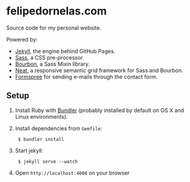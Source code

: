 # felipedornelas.com

Source code for my personal website.

Powered by:

 - [Jekyll](http://jekyllrb.com), the engine behind GitHub Pages.
 - [Sass](http://sass-lang.com), a CSS pre-processor.
 - [Bourbon](http://bourbon.io), a Sass Mixin library.
 - [Neat](http://neat.bourbon.ion), a responsive semantic grid framework for Sass and Bourbon.
 - [Formspree](http://formspree.io) for sending e-mails through the contact form.

## Setup

1. Install Ruby with [Bundler](http://bundler.io) (probably installed by default on OS X and Linux environments).

2. Install dependencies from `Gemfile`:

		$ bundler install

3. Start jekyll:

		$ jekyll serve --watch

4. Open `http://localhost:4000` on your browser
